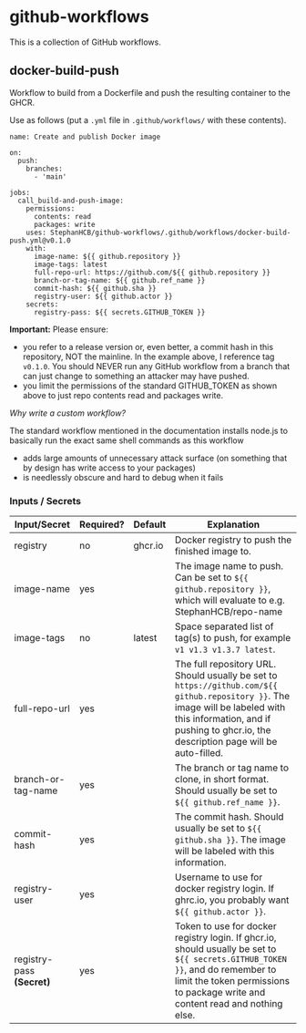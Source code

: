 # github-workflows

This is a collection of GitHub workflows.

## docker-build-push

Workflow to build from a Dockerfile and push the resulting container to the GHCR.

Use as follows (put a `.yml` file in `.github/workflows/` with these contents).

```
name: Create and publish Docker image

on:
  push:
    branches:
      - 'main'

jobs:
  call_build-and-push-image:
    permissions:
      contents: read
      packages: write
    uses: StephanHCB/github-workflows/.github/workflows/docker-build-push.yml@v0.1.0
    with:
      image-name: ${{ github.repository }}
      image-tags: latest
      full-repo-url: https://github.com/${{ github.repository }}
      branch-or-tag-name: ${{ github.ref_name }}
      commit-hash: ${{ github.sha }}
      registry-user: ${{ github.actor }}
    secrets:
      registry-pass: ${{ secrets.GITHUB_TOKEN }}
```

**Important:** Please ensure:
- you refer to a release version or, even better, a commit hash in this repository, NOT the mainline. In the example
  above, I reference tag `v0.1.0`. You should NEVER run any GitHub workflow from a branch that can just change to
  something an attacker may have pushed.
- you limit the permissions of the standard GITHUB_TOKEN as shown above to just repo contents read and packages write.

_Why write a custom workflow?_

The standard workflow mentioned in the documentation installs node.js to basically run the
exact same shell commands as this workflow
- adds large amounts of unnecessary attack surface (on something that by design has write access to your packages)
- is needlessly obscure and hard to debug when it fails

### Inputs / Secrets

| Input/Secret               | Required? | Default | Explanation                                                                                                                                                                                                             |
|----------------------------|-----------|---------|-------------------------------------------------------------------------------------------------------------------------------------------------------------------------------------------------------------------------|
| registry                   | no        | ghcr.io | Docker registry to push the finished image to.                                                                                                                                                                          |
| image-name                 | yes       |         | The image name to push. Can be set to `${{ github.repository }}`, which will evaluate to e.g. StephanHCB/repo-name                                                                                                      |
| image-tags                 | no        | latest  | Space separated list of tag(s) to push, for example `v1 v1.3 v1.3.7 latest`.                                                                                                                                            |
| full-repo-url              | yes       |         | The full repository URL. Should usually be set to `https://github.com/${{ github.repository }}`. The image will be labeled with this information, and if pushing to ghcr.io, the description page will be auto-filled.  |
| branch-or-tag-name         | yes       |         | The branch or tag name to clone, in short format. Should usually be set to `${{ github.ref_name }}`.                                                                                                                    |
| commit-hash                | yes       |         | The commit hash. Should usually be set to `${{ github.sha }}`. The image will be labeled with this information.                                                                                                         |
| registry-user              | yes       |         | Username to use for docker registry login. If ghrc.io, you probably want `${{ github.actor }}`.                                                                                                                         |
| registry-pass **(Secret)** | yes       |         | Token to use for docker registry login. If ghcr.io, should usually be set to `${{ secrets.GITHUB_TOKEN }}`, and do remember to limit the token permissions to package write and content read and nothing else. |
